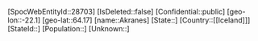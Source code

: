 ﻿---
location: [64.17,-22.1]
type: City
tags:
- geo/City
---

[SpocWebEntityId::28703]
[IsDeleted::false]
[Confidential::public]
[geo-lon::-22.1]
[geo-lat::64.17]
[name::Akranes]
[State::]
[Country::[[Iceland]]]
[StateId::]
[Population::]
[Unknown::]

